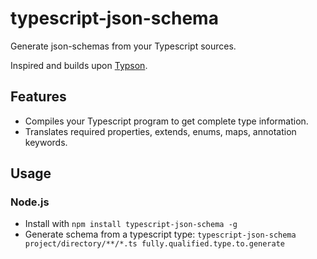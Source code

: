 ﻿# typescript-json-schema

Generate json-schemas from your Typescript sources.

Inspired and builds upon [Typson](https://github.com/lbovet/typson/).

## Features
* Compiles your Typescript program to get complete type information.
* Translates required properties, extends, enums, maps, annotation keywords.

## Usage

### Node.js

* Install with `npm install typescript-json-schema -g`
* Generate schema from a typescript type: `typescript-json-schema project/directory/**/*.ts fully.qualified.type.to.generate`